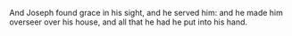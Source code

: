 And Joseph found grace in his sight, and he served him: and he made him overseer over his house, and all that he had he put into his hand.
